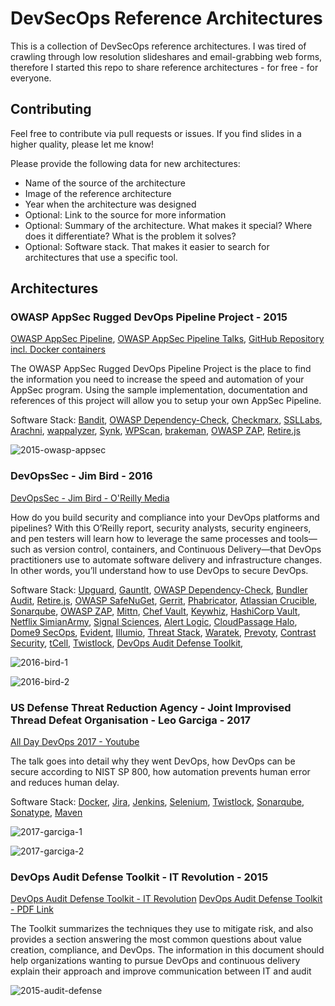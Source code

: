 # DevSecOps Reference Architectures

This is a collection of DevSecOps reference architectures. I was tired of crawling through low resolution slideshares and email-grabbing web forms, therefore I started this repo to share reference architectures - for free - for everyone.

## Contributing

Feel free to contribute via pull requests or issues. If you find slides in a higher quality, please let me know!

Please provide the following data for new architectures:
* Name of the source of the architecture
* Image of the reference architecture
* Year when the architecture was designed
* Optional: Link to the source for more information
* Optional: Summary of the architecture. What makes it special? Where does it differentiate? What is the problem it solves?
* Optional: Software stack. That makes it easier to search for architectures that use a specific tool.

## Architectures


### OWASP AppSec Rugged DevOps Pipeline Project - 2015

[OWASP AppSec Pipeline](https://www.owasp.org/index.php/OWASP_AppSec_Pipeline), 
[OWASP AppSec Pipeline Talks](https://www.owasp.org/index.php/OWASP_AppSec_Pipeline#tab=Presentations), 
[GitHub Repository incl. Docker containers](https://github.com/appsecpipeline/AppSecPipeline-Specification)

The OWASP AppSec Rugged DevOps Pipeline Project is the place to find the information you need to increase the speed and automation of your AppSec program. Using the sample implementation, documentation and references of this project will allow you to setup your own AppSec Pipeline.

Software Stack: [Bandit](https://github.com/PyCQA/bandit), [OWASP Dependency-Check](https://www.owasp.org/index.php/OWASP_Dependency_Check), [Checkmarx](https://www.checkmarx.com/), [SSLLabs](https://www.ssllabs.com/), [Arachni](http://www.arachni-scanner.com/), [wappalyzer](https://www.wappalyzer.com/), [Synk](https://snyk.io/), [WPScan](https://wpscan.org/), [brakeman](https://brakemanscanner.org/), [OWASP ZAP](https://www.owasp.org/index.php/OWASP_Zed_Attack_Proxy_Project), [Retire.js](http://retirejs.github.io/retire.js/)

![2015-owasp-appsec](https://github.com/ayeks/devsecops-reference-architectures/blob/master/img/2015-owasp-appsec.png)

### DevOpsSec - Jim Bird - 2016

[DevOpsSec - Jim Bird - O'Reilly Media](https://www.oreilly.com/library/view/devopssec/9781491971413/)

How do you build security and compliance into your DevOps platforms and pipelines? With this O’Reilly report, security analysts, security engineers, and pen testers will learn how to leverage the same processes and tools—such as version control, containers, and Continuous Delivery—that DevOps practitioners use to automate software delivery and infrastructure changes. In other words, you’ll understand how to use DevOps to secure DevOps.

Software Stack: [Upguard](https://www.upguard.com/), [Gauntlt](http://gauntlt.org/), [OWASP Dependency-Check](https://www.owasp.org/index.php/OWASP_Dependency_Check), [Bundler Audit](https://github.com/rubysec/bundler-audit), [Retire.js](http://retirejs.github.io/retire.js/), [OWASP SafeNuGet](https://www.owasp.org/index.php/OWASP_SafeNuGet), [Gerrit](https://www.gerritcodereview.com/), [Phabricator](https://www.phacility.com/), [Atlassian Crucible](https://www.atlassian.com/software/crucible), [Sonarqube](https://www.sonarqube.org/), [OWASP ZAP](https://www.owasp.org/index.php/ZAP), [Mittn](https://github.com/F-Secure/mittn), [Chef Vault](https://github.com/chef/chef-vault), [Keywhiz](https://github.com/square/keywhiz), [HashiCorp Vault](https://www.vaultproject.io/), [Netflix SimianArmy](https://github.com/Netflix/SimianArmy), [Signal Sciences](https://www.signalsciences.com/products/), [Alert Logic](https://www.alertlogic.com/), [CloudPassage Halo](https://www.cloudpassage.com/products/), [Dome9 SecOps](https://dome9.com/), [Evident](https://www.paloaltonetworks.com/products/secure-the-cloud/evident.html), [Illumio](https://www.illumio.com/), [Threat Stack](https://www.threatstack.com/), [Waratek](https://www.waratek.com/), [Prevoty](https://www.prevoty.com/), [Contrast Security](https://www.contrastsecurity.com/runtime-application-self-protection-rasp), [tCell](https://www.tcell.io/), [Twistlock](https://www.twistlock.com/),  [DevOps Audit Defense Toolkit](https://itrevolution.com/devops-audit-defense-toolkit/), 

![2016-bird-1](https://github.com/ayeks/devsecops-reference-architectures/blob/master/img/2016-bird-1.JPG)

![2016-bird-2](https://github.com/ayeks/devsecops-reference-architectures/blob/master/img/2016-bird-2.JPG)

### US Defense Threat Reduction Agency - Joint Improvised Thread Defeat Organisation - Leo Garciga - 2017

[All Day DevOps 2017 - Youtube](https://www.youtube.com/watch?v=LNL5J6gIkv0)

The talk goes into detail why they went DevOps, how DevOps can be secure according to NIST SP 800, how automation prevents human error and reduces human delay.

Software Stack: [Docker](https://www.docker.com/), [Jira](https://de.atlassian.com/software/jira), [Jenkins](https://jenkins.io/), [Selenium](https://www.seleniumhq.org/), [Twistlock](https://www.twistlock.com/), [Sonarqube](https://www.sonarqube.org/), [Sonatype](https://www.sonatype.com/), [Maven](https://maven.apache.org/)

![2017-garciga-1](https://github.com/ayeks/devsecops-reference-architectures/blob/master/img/2017-garciga-1.JPG)

![2017-garciga-2](https://github.com/ayeks/devsecops-reference-architectures/blob/master/img/2017-garciga-2.JPG)

### DevOps Audit Defense Toolkit - IT Revolution - 2015

[DevOps Audit Defense Toolkit - IT Revolution](https://itrevolution.com/devops-audit-defense-toolkit/)
[DevOps Audit Defense Toolkit - PDF Link](https://dl.orangedox.com/audit-defense)

The Toolkit summarizes the techniques they use to mitigate risk, and also provides a section answering the most common questions about value creation, compliance, and DevOps. The information in this document should help organizations wanting to pursue DevOps and continuous delivery explain their approach and improve communication between IT and audit

![2015-audit-defense](https://github.com/ayeks/devsecops-reference-architectures/blob/master/img/2015-audit-defense.JPG)
